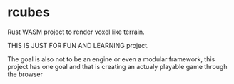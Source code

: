 # rcubes
Rust WASM project to render voxel like terrain.

THIS IS JUST FOR FUN AND LEARNING project.

The goal is also not to be an engine or even a modular framework, this project has one goal and that is creating an actualy playable game through the browser
